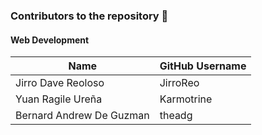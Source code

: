 ### Contributors to the repository 🥳

#### Web Development

| Name                     | GitHub Username |
| ------------------------ | --------------- |
| Jirro Dave Reoloso       | JirroReo        |
| Yuan Ragile Ureña        | Karmotrine      |
| Bernard Andrew De Guzman | theadg          |
